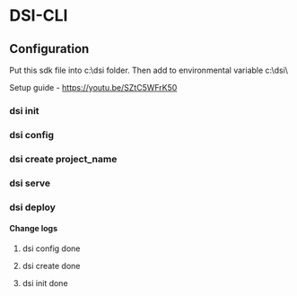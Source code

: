 # DSI-CLI 

## Configuration 
Put this sdk file into c:\dsi folder. Then add to environmental variable c:\dsi\ 

Setup guide - 
https://youtu.be/SZtC5WFrK50

### dsi init 

### dsi config 

### dsi create project_name 

### dsi serve

### dsi deploy


#### Change logs

1. dsi config done 

2. dsi create done 

3. dsi init done

